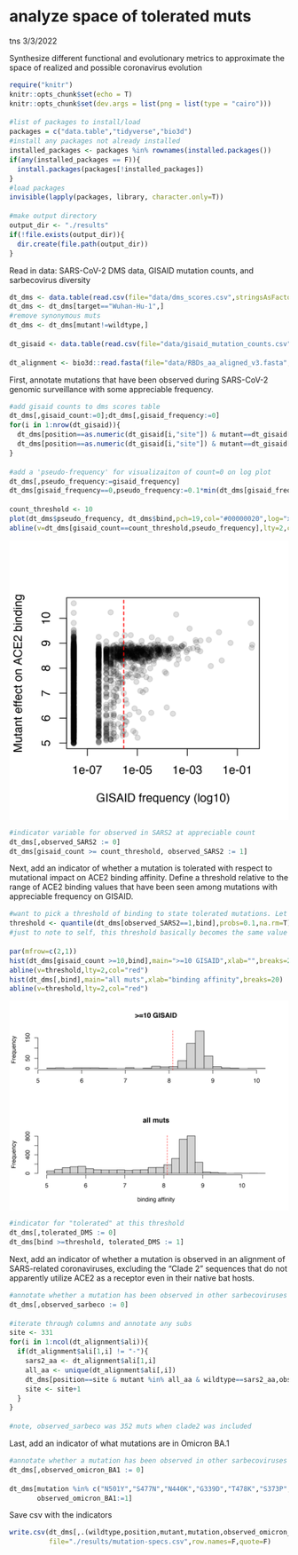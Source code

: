 analyze space of tolerated muts
================
tns
3/3/2022

Synthesize different functional and evolutionary metrics to approximate
the space of realized and possible coronavirus evolution

``` r
require("knitr")
knitr::opts_chunk$set(echo = T)
knitr::opts_chunk$set(dev.args = list(png = list(type = "cairo")))

#list of packages to install/load
packages = c("data.table","tidyverse","bio3d")
#install any packages not already installed
installed_packages <- packages %in% rownames(installed.packages())
if(any(installed_packages == F)){
  install.packages(packages[!installed_packages])
}
#load packages
invisible(lapply(packages, library, character.only=T))

#make output directory
output_dir <- "./results"
if(!file.exists(output_dir)){
  dir.create(file.path(output_dir))
}
```

Read in data: SARS-CoV-2 DMS data, GISAID mutation counts, and
sarbecovirus diversity

``` r
dt_dms <- data.table(read.csv(file="data/dms_scores.csv",stringsAsFactors=F))
dt_dms <- dt_dms[target=="Wuhan-Hu-1",]
#remove synonymous muts
dt_dms <- dt_dms[mutant!=wildtype,]

dt_gisaid <- data.table(read.csv(file="data/gisaid_mutation_counts.csv",stringsAsFactors=F))

dt_alignment <- bio3d::read.fasta(file="data/RBDs_aa_aligned_v3.fasta",rm.dup=F)
```

First, annotate mutations that have been observed during SARS-CoV-2
genomic surveillance with some appreciable frequency.

``` r
#add gisaid counts to dms scores table
dt_dms[,gisaid_count:=0];dt_dms[,gisaid_frequency:=0]
for(i in 1:nrow(dt_gisaid)){
  dt_dms[position==as.numeric(dt_gisaid[i,"site"]) & mutant==dt_gisaid[i,"mutant"],gisaid_count:=dt_gisaid[i,"count"]]
  dt_dms[position==as.numeric(dt_gisaid[i,"site"]) & mutant==dt_gisaid[i,"mutant"],gisaid_frequency:=dt_gisaid[i,"frequency"]]
}

#add a 'pseudo-frequency' for visualizaiton of count=0 on log plot
dt_dms[,pseudo_frequency:=gisaid_frequency]
dt_dms[gisaid_frequency==0,pseudo_frequency:=0.1*min(dt_dms[gisaid_frequency>0,gisaid_frequency])]

count_threshold <- 10
plot(dt_dms$pseudo_frequency, dt_dms$bind,pch=19,col="#00000020",log="x", xlab="GISAID frequency (log10)",ylab="Mutant effect on ACE2 binding")
abline(v=dt_dms[gisaid_count==count_threshold,pseudo_frequency],lty=2,col="red")
```

<img src="analyze_available_space_files/figure-gfm/choose_gisaid_threshold-1.png" style="display: block; margin: auto;" />

``` r
#indicator variable for observed in SARS2 at appreciable count
dt_dms[,observed_SARS2 := 0]
dt_dms[gisaid_count >= count_threshold, observed_SARS2 := 1]
```

Next, add an indicator of whether a mutation is tolerated with respect
to mutational impact on ACE2 binding affinity. Define a threshold
relative to the range of ACE2 binding values that have been seen among
mutations with appreciable frequency on GISAID.

``` r
#want to pick a threshold of binding to state tolerated mutations. Let's see the 10%ile of binding scores of mutations with >=10 occurrences?
threshold <- quantile(dt_dms[observed_SARS2==1,bind],probs=0.1,na.rm=T)
#just to note to self, this threshold basically becomes the same value as K417N. That actually seems reasonable?

par(mfrow=c(2,1))
hist(dt_dms[gisaid_count >=10,bind],main=">=10 GISAID",xlab="",breaks=20)
abline(v=threshold,lty=2,col="red")
hist(dt_dms[,bind],main="all muts",xlab="binding affinity",breaks=20)
abline(v=threshold,lty=2,col="red")
```

<img src="analyze_available_space_files/figure-gfm/choose_dms_threshold-1.png" style="display: block; margin: auto;" />

``` r
#indicator for "tolerated" at this threshold
dt_dms[,tolerated_DMS := 0]
dt_dms[bind >=threshold, tolerated_DMS := 1]
```

Next, add an indicator of whether a mutation is observed in an alignment
of SARS-related coronaviruses, excluding the “Clade 2” sequences that do
not apparently utilize ACE2 as a receptor even in their native bat
hosts.

``` r
#annotate whether a mutation has been observed in other sarbecoviruses
dt_dms[,observed_sarbeco := 0]

#iterate through columns and annotate any subs
site <- 331
for(i in 1:ncol(dt_alignment$ali)){
  if(dt_alignment$ali[1,i] != "-"){
    sars2_aa <- dt_alignment$ali[1,i]
    all_aa <- unique(dt_alignment$ali[,i])
    dt_dms[position==site & mutant %in% all_aa & wildtype==sars2_aa,observed_sarbeco:=1]
    site <- site+1
  }
}

#note, observed_sarbeco was 352 muts when clade2 was included
```

Last, add an indicator of what mutations are in Omicron BA.1

``` r
#annotate whether a mutation has been observed in other sarbecoviruses
dt_dms[,observed_omicron_BA1 := 0]

dt_dms[mutation %in% c("N501Y","S477N","N440K","G339D","T478K","S373P","Q498R","E484A","S371L","Q493R","G446S","S375P","K417N","G496S","Y505H"),
       observed_omicron_BA1:=1]
```

Save csv with the indicators

``` r
write.csv(dt_dms[,.(wildtype,position,mutant,mutation,observed_omicron_BA1,observed_SARS2,observed_sarbeco,tolerated_DMS)],
          file="./results/mutation-specs.csv",row.names=F,quote=F)
```
